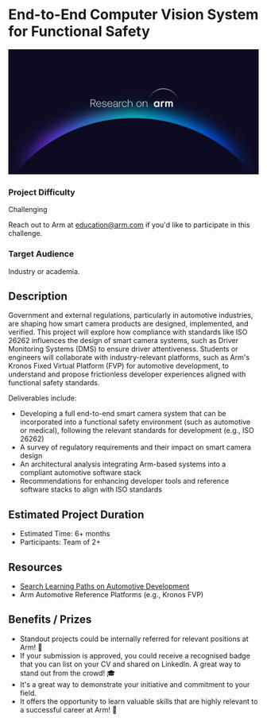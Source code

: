 # End-to-End Computer Vision System for Functional Safety 

![research_on_arm](../../images/Research_on_arm_banner.png)

### Project Difficulty  
Challenging

Reach out to Arm at [education@arm.com](mailto:education@arm.com) if you'd like to participate in this challenge.

### Target Audience  
Industry or academia.

## Description  
Government and external regulations, particularly in automotive industries, are shaping how smart camera products are designed, implemented, and verified. This project will explore how compliance with standards like ISO 26262 influences the design of smart camera systems, such as Driver Monitoring Systems (DMS) to ensure driver attentiveness. Students or engineers will collaborate with industry-relevant platforms, such as Arm's Kronos Fixed Virtual Platform (FVP) for automotive development, to understand and propose frictionless developer experiences aligned with functional safety standards.

Deliverables include:
- Developing a full end-to-end smart camera system that can be incorporated into a functional safety environment (such as automotive or medical), following the relevant standards for development (e.g., ISO 26262)
- A survey of regulatory requirements and their impact on smart camera design
- An architectural analysis integrating Arm-based systems into a compliant automotive software stack
- Recommendations for enhancing developer tools and reference software stacks to align with ISO standards

## Estimated Project Duration  
- Estimated Time: 6+ months  
- Participants: Team of 2+

## Resources  
- [Search Learning Paths on Automotive Development](https://www.arm.com/resources/learning-paths/automotive)   
- Arm Automotive Reference Platforms (e.g., Kronos FVP)  

## Benefits / Prizes  
- Standout projects could be internally referred for relevant positions at Arm! 📃  
- If your submission is approved, you could receive a recognised badge that you can list on your CV and shared on LinkedIn. A great way to stand out from the crowd! 🎓  
- It's a great way to demonstrate your initiative and commitment to your field.  
- It offers the opportunity to learn valuable skills that are highly relevant to a successful career at Arm! 🎉
